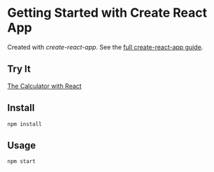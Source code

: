 # Getting Started with Create React App


Created with *create-react-app*. See the [full create-react-app guide](https://github.com/facebookincubator/create-react-app/blob/master/packages/react-scripts/template/README.md).



Try It
---

[The Calculator with React](https://github.com/hbonavota/CalculatorWithReact)



Install
---

`npm install`



Usage
---

`npm start`
